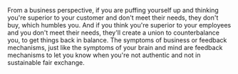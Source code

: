 From a business perspective, if you are puffing yourself up and thinking you're superior to your customer and don't meet their needs, they don't buy, which humbles you. And if you think you're superior to your employees and you don't meet their needs, they'll create a union to counterbalance you, to get things back in balance. The symptoms of business or feedback mechanisms, just like the symptoms of your brain and mind are feedback mechanisms to let you know when you're not authentic and not in sustainable fair exchange.